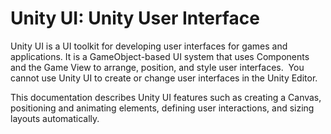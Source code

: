 # Unity UI: Unity User Interface

Unity UI is a UI toolkit for developing user interfaces for games and applications. It is a GameObject-based UI system that uses Components and the Game View to arrange, position, and style user interfaces.
​
You cannot use Unity UI to create or change user interfaces in the Unity Editor.

This documentation describes Unity UI features such as creating a Canvas, positioning and animating elements, defining user interactions, and sizing layouts automatically.
